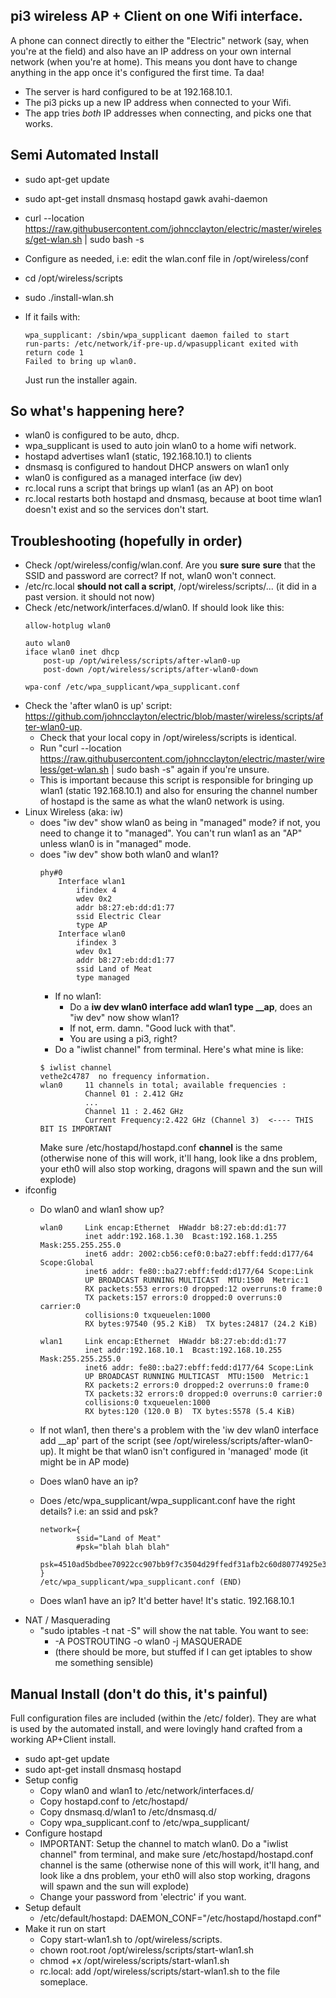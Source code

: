 pi3 wireless AP + Client on one Wifi interface.
---

A phone can connect directly to either the "Electric" network (say, when you're at the field) and also have an IP address on your own internal network (when you're at home). This means you dont have to change anything in the app once it's configured the first time. Ta daa!
 - The server is hard configured to be at 192.168.10.1.
 - The pi3 picks up a new IP address when connected to your Wifi.
 - The app tries *both* IP addresses when connecting, and picks one that works.

Semi Automated Install
--
 - sudo apt-get update
 - sudo apt-get install dnsmasq hostapd gawk avahi-daemon
 - curl --location https://raw.githubusercontent.com/johncclayton/electric/master/wireless/get-wlan.sh | sudo bash -s
 - Configure as needed, i.e: edit the wlan.conf file in /opt/wireless/conf
 - cd /opt/wireless/scripts
 - sudo ./install-wlan.sh
 - If it fails with:

      ```
      wpa_supplicant: /sbin/wpa_supplicant daemon failed to start
      run-parts: /etc/network/if-pre-up.d/wpasupplicant exited with return code 1
      Failed to bring up wlan0.
      ```

   Just run the installer again.

So what's happening here?
--
- wlan0 is configured to be auto, dhcp.
- wpa_supplicant is used to auto join wlan0 to a home wifi network.
- hostapd advertises wlan1 (static, 192.168.10.1) to clients
- dnsmasq is configured to handout DHCP answers on wlan1 only
- wlan0 is configured as a managed interface (iw dev)
- rc.local runs a script that brings up wlan1 (as an AP) on boot
- rc.local restarts both hostapd and dnsmasq, because at boot time wlan1 doesn't exist and so the services don't start.

Troubleshooting (hopefully in order)
------------------------------------
- Check /opt/wireless/config/wlan.conf. Are you **sure** **sure** **sure** that the SSID and password are correct? If not, wlan0 won't connect.
- /etc/rc.local **should not call a script**, /opt/wireless/scripts/... (it did in a past version. it should not now)
- Check /etc/network/interfaces.d/wlan0. If should look like this:
    ```
    allow-hotplug wlan0

    auto wlan0
    iface wlan0 inet dhcp
        post-up /opt/wireless/scripts/after-wlan0-up
        post-down /opt/wireless/scripts/after-wlan0-down

    wpa-conf /etc/wpa_supplicant/wpa_supplicant.conf
    ```
- Check the 'after wlan0 is up' script: https://github.com/johncclayton/electric/blob/master/wireless/scripts/after-wlan0-up.
    - Check that your local copy in /opt/wireless/scripts is identical.
    - Run "curl --location https://raw.githubusercontent.com/johncclayton/electric/master/wireless/get-wlan.sh | sudo bash -s" again if you're unsure.
    - This is important because this script is responsible for bringing up wlan1 (static 192.168.10.1) and also for ensuring the channel number of hostapd is the same as what the wlan0 network is using.
- Linux Wireless (aka: iw)
  - does "iw dev" show wlan0 as being in "managed" mode? if not, you need to change it to "managed". You can't run wlan1 as an "AP" unless wlan0 is in "managed" mode.
  - does "iw dev" show both wlan0 and wlan1?
    ```
    phy#0
    	Interface wlan1
    		ifindex 4
    		wdev 0x2
    		addr b8:27:eb:dd:d1:77
    		ssid Electric Clear
    		type AP
    	Interface wlan0
    		ifindex 3
    		wdev 0x1
    		addr b8:27:eb:dd:d1:77
    		ssid Land of Meat
    		type managed
    ```
    - If no wlan1:
        - Do a **iw dev wlan0 interface add wlan1 type __ap**, does an "iw dev" now show wlan1?
        - If not, erm. damn. "Good luck with that".
        - You are using a pi3, right?
    - Do a "iwlist channel" from terminal. Here's what mine is like:
     ```
     $ iwlist channel
     vethe2c4787  no frequency information.
     wlan0     11 channels in total; available frequencies :
               Channel 01 : 2.412 GHz
               ...
               Channel 11 : 2.462 GHz
               Current Frequency:2.422 GHz (Channel 3)  <---- THIS BIT IS IMPORTANT
       ```
       Make sure /etc/hostapd/hostapd.conf **channel** is the same (otherwise none of this will work, it'll hang, look like a dns problem, your eth0 will also stop working, dragons will spawn and the sun will explode)
- ifconfig
  - Do wlan0 and wlan1 show up?
    ```
    wlan0     Link encap:Ethernet  HWaddr b8:27:eb:dd:d1:77
              inet addr:192.168.1.30  Bcast:192.168.1.255  Mask:255.255.255.0
              inet6 addr: 2002:cb56:cef0:0:ba27:ebff:fedd:d177/64 Scope:Global
              inet6 addr: fe80::ba27:ebff:fedd:d177/64 Scope:Link
              UP BROADCAST RUNNING MULTICAST  MTU:1500  Metric:1
              RX packets:553 errors:0 dropped:12 overruns:0 frame:0
              TX packets:157 errors:0 dropped:0 overruns:0 carrier:0
              collisions:0 txqueuelen:1000
              RX bytes:97540 (95.2 KiB)  TX bytes:24817 (24.2 KiB)

    wlan1     Link encap:Ethernet  HWaddr b8:27:eb:dd:d1:77
              inet addr:192.168.10.1  Bcast:192.168.10.255  Mask:255.255.255.0
              inet6 addr: fe80::ba27:ebff:fedd:d177/64 Scope:Link
              UP BROADCAST RUNNING MULTICAST  MTU:1500  Metric:1
              RX packets:2 errors:0 dropped:2 overruns:0 frame:0
              TX packets:32 errors:0 dropped:0 overruns:0 carrier:0
              collisions:0 txqueuelen:1000
              RX bytes:120 (120.0 B)  TX bytes:5578 (5.4 KiB)

    ```
  - If not wlan1, then there's a problem with the 'iw dev wlan0 interface add __ap' part of the script (see /opt/wireless/scripts/after-wlan0-up). It might be that wlan0 isn't configured in 'managed' mode (it might be in AP mode)
  - Does wlan0 have an ip?
  - Does /etc/wpa_supplicant/wpa_supplicant.conf have the right details? i.e: an ssid and psk?

    ```
    network={
            ssid="Land of Meat"
            #psk="blah blah blah"
            psk=4510ad5bdbee70922cc907bb9f7c3504d29ffedf31afb2c60d80774925e3215c
    }
    /etc/wpa_supplicant/wpa_supplicant.conf (END)
    ```
  - Does wlan1 have an ip? It'd better have! It's static. 192.168.10.1
- NAT / Masquerading
  - "sudo iptables -t nat -S" will show the nat table. You want to see:
    - -A POSTROUTING -o wlan0 -j MASQUERADE
    - (there should be more, but stuffed if I can get iptables to show me something sensible)



Manual Install (don't do this, it's painful)
---
Full configuration files are included (within the /etc/ folder).  They are what is used by the automated install, and were lovingly hand crafted from a working AP+Client install.

- sudo apt-get update
- sudo apt-get install dnsmasq hostapd
- Setup config
  - Copy wlan0 and wlan1 to /etc/network/interfaces.d/
  - Copy hostapd.conf to /etc/hostapd/
  - Copy dnsmasq.d/wlan1 to /etc/dnsmasq.d/
  - Copy wpa_supplicant.conf to /etc/wpa_supplicant/
- Configure hostapd
  - IMPORTANT: Setup the channel to match wlan0. Do a "iwlist channel" from terminal, and make sure /etc/hostapd/hostapd.conf channel is the same (otherwise none of this will work, it'll hang, and look like a dns problem, your eth0 will also stop working, dragons will spawn and the sun will explode)
  - Change your password from 'electric' if you want.
- Setup default
  - /etc/default/hostapd: DAEMON_CONF="/etc/hostapd/hostapd.conf"
- Make it run on start
  - Copy start-wlan1.sh to /opt/wireless/scripts.
  - chown root.root /opt/wireless/scripts/start-wlan1.sh
  - chmod +x /opt/wireless/scripts/start-wlan1.sh
  - rc.local: add /opt/wireless/scripts/start-wlan1.sh to the file someplace.
